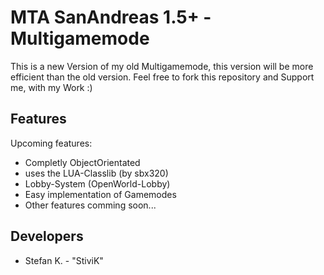 # MTA SanAndreas 1.5+ - Multigamemode
This is a new Version of my old Multigamemode, this version will be more efficient than the old version.
Feel free to fork this repository and Support me, with my Work :)

## Features 
Upcoming features:
  - Completly ObjectOrientated
  - uses the LUA-Classlib (by sbx320)
  - Lobby-System (OpenWorld-Lobby)
  - Easy implementation of Gamemodes
  - Other features comming soon...

## Developers
  - Stefan K. - "StiviK"
